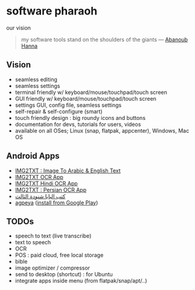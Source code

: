 # software pharaoh
our vision

> my software tools stand on the shoulders of the giants — [Abanoub Hanna](https://github.com/abanoubha)

## Vision

- seamless editing
- seamless settings
- terminal friendly w/ keyboard/mouse/touchpad/touch screen
- GUI friendly w/ keyboard/mouse/touchpad/touch screen
- settings GUI, config file, seamless settings
- self-repair & self-configure (smart)
- touch friendly design : big roundy icons and buttons
- documentation for devs, tutorials for users, videos
- available on all OSes; Linux (snap, flatpak, appcenter), Windows, Mac OS

## Android Apps

- [IMG2TXT : Image To Arabic & English Text](https://play.google.com/store/apps/details?id=com.softwarepharaoh.img2txt)
- [IMG2TXT OCR App](https://play.google.com/store/apps/details?id=com.softwarepharaoh.img2txt.latin)
- [IMG2TXT Hindi OCR App](https://play.google.com/store/apps/details?id=com.softwarepharaoh.img2txt.hindi)
- [IMG2TXT : Persian OCR App](https://play.google.com/store/apps/details?id=com.softwarepharaoh.img2txt.persian)
- [كتب البابا شنودة الثالث](https://play.google.com/store/apps/details?id=com.softwarepharaoh.popebooks)
- [agpeya](https://github.com/abanoubha/agpeya) ([install from Google Play](https://play.google.com/store/apps/details?id=com.softwarepharaoh.agpeya))

## TODOs

- speech to text (live transcribe)
- text to speech
- OCR
- POS : paid cloud, free local storage
- bible
- image optimizer / compressor
- send to desktop (shortcut) : for Ubuntu
- integrate apps inside menu (from flatpak/snap/apt/..)
